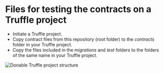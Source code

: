 # Files for testing the contracts on a Truffle project
* Initiate a Truffle project.
* Copy contract files from this repository (root folder) to the _contracts_ folder in your Truffle project.
* Copy the files included in the _migrations_ and _test_ folders to the folders of the same name in your Truffle project.

![Donable Truffle project structure](https://github.com/salvadorjesus/Donable-Solidity/assets/637125/6a10f272-ee39-41b1-b74c-3bec4c831fd3)
